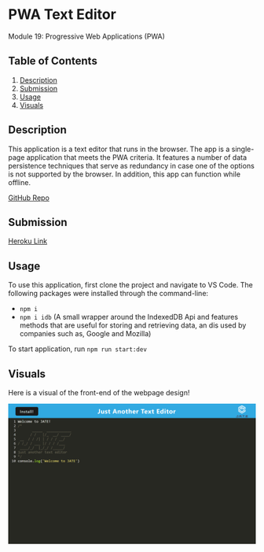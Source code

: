 # PWA Text Editor

Module 19: Progressive Web Applications (PWA)

## Table of Contents
1. [Description](#description)
2. [Submission](#submission)
3. [Usage](#usage)
4. [Visuals](#visuals)

## Description
This application is a text editor that runs in the browser. The app is a single-page application that meets the PWA criteria. It features a number of data persistence techniques that serve as redundancy in case one of the options is not supported by the browser. In addition, this app can function while offline.

[GitHub Repo](https://github.com/alyssa20lopez/text-editor)

## Submission

[Heroku Link](https://pwa-text-editor22.herokuapp.com/)
## Usage
To use this application, first clone the project and navigate to VS Code. The following packages were installed through the command-line:
- `npm i` 
- `npm i idb` (A small wrapper around the IndexedDB Api and features methods that are useful for storing and retrieving data, an dis used by companies such as, Google and Mozilla)

To start application, run `npm run start:dev`

## Visuals
Here is a visual of the front-end of the webpage design!

![Alt text](./pwa-text-editor.png)
